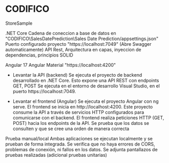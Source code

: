 # CODIFICO
StoreSample

.NET Core
Cadena de coneccion a base de datos en "CODIFICO\SalesDatePrediction\Sales Date Prediction/appsettings.json"
Puerto configurado proyecto "https://localhost:7049" (Abre Swagger automaticamente)
API Rest, Arquitectura en capas, inyeccion de dependencias, principios SOLID

Angular 17
Angular Material
"https://localhost:4200" 

- Levantar la API (backend) 
Se ejecuta el proyecto de backend desarrollado en .NET Core. 
Esto expone una API REST con endpoints GET, POST 
Se ejecuta en el entorno de desarrollo Visual Studio, en el puerto https://localhost:7049.

- Levantar el frontend (Angular) 
Se ejecuta el proyecto Angular con ng serve. 
El frontend se inicia en http://localhost:4200. 
Este proyecto consume la API a través de servicios HTTP configurados para comunicarse con el backend. 
El frontend realiza peticiones HTTP (GET, POST) hacia los endpoints de la API. 
Se prueba que los datos se consulten y que se cree una orden de manera correcta 

Prueba manual/local 
Ambas aplicaciones se ejecutan localmente y se prueban de forma integrada. 
Se verifica que no haya errores de CORS, problemas de conexión, ni fallos en los datos. 
Se adjunta pantallazos de pruebas realizadas (adicional pruebas unitarias) 



